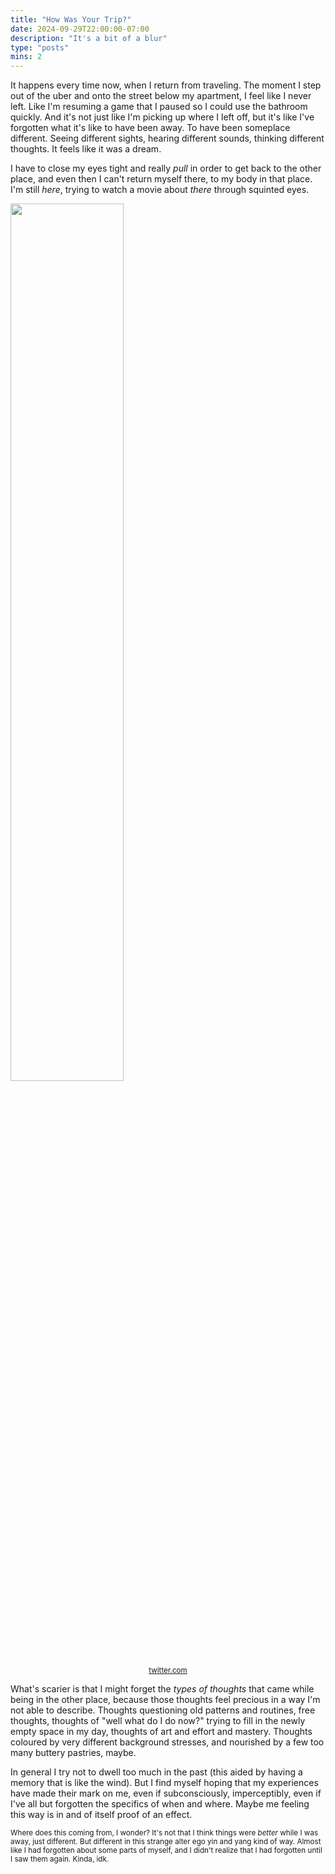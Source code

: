 ```yaml
---
title: "How Was Your Trip?"
date: 2024-09-29T22:00:00-07:00
description: "It's a bit of a blur"
type: "posts"
mins: 2
---
```


It happens every time now, when I return from traveling. The moment I step out of the uber and onto the street below my apartment, I feel like I never left. Like I'm resuming a game that I paused so I could use the bathroom quickly. And it's not just like I'm picking up where I left off, but it's like I've forgotten what it's like to have been away. To have been someplace different. Seeing different sights, hearing different sounds, thinking different thoughts. It feels like it was a dream.

I have to close my eyes tight and really _pull_ in order to get back to the other place, and even then I can't return myself there, to my body in that place. I'm still _here_, trying to watch a movie about _there_ through squinted eyes.

<div>
  <img style="width:60%; margin-bottom:0px" src="https://byoung-blog.s3.us-west-1.amazonaws.com/2024-09-29-photos.png">
  <div style="text-align:center">
    <small>
      <a target="_blank" href="https://twitter.com/billyisyoung/status/1811948979359195607">twitter.com</a>
    </small>
  </div>
</div>

What's scarier is that I might forget the _types of thoughts_ that came while being in the other place, because those thoughts feel precious in a way I'm not able to describe. Thoughts questioning old patterns and routines, free thoughts, thoughts of "well what do I do now?" trying to fill in the newly empty space in my day, thoughts of art and effort and mastery. Thoughts coloured by very different background stresses, and nourished by a few too many buttery pastries, maybe.

In general I try not to dwell too much in the past (this aided by having a memory that is like the wind). But I find myself hoping that my experiences have made their mark on me, even if subconsciously, imperceptibly, even if I've all but forgotten the specifics of when and where. Maybe me feeling this way is in and of itself proof of an effect.

<small>Where does this coming from, I wonder? It's not that I think things were _better_ while I was away, just different. But different in this strange alter ego yin and yang kind of way. Almost like I had forgotten about some parts of myself, and I didn't realize that I had forgotten until I saw them again. Kinda, idk.</small>
